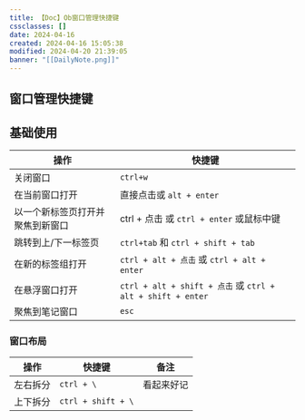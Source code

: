 ```yaml
---
title: 【Doc】Ob窗口管理快捷键
cssclasses: []
date: 2024-04-16
created: 2024-04-16 15:05:38
modified: 2024-04-20 21:39:05
banner: "[[DailyNote.png]]"
---
```


## 窗口管理快捷键

## 基础使用

| 操作               | 快捷键                                                      |
| ---------------- | -------------------------------------------------------- |
| 关闭窗口             | `ctrl+w`                                                 |
| 在当前窗口打开          | 直接点击或 `alt + enter`                                      |
| 以一个新标签页打开并聚焦到新窗口 | ctrl + 点击 或 `ctrl + enter` 或鼠标中键                         |
| 跳转到上/下一标签页       | `ctrl+tab` 和 `ctrl + shift + tab`                        |
| 在新的标签组打开         | `ctrl + alt + 点击` 或 `ctrl + alt + enter`                 |
| 在悬浮窗口打开          | `ctrl + alt + shift + 点击` 或 `ctrl + alt + shift + enter` |
| 聚焦到笔记窗口          | `esc`                                                    |

### 窗口布局

| 操作                       | 快捷键               | 备注                                                                |
| -------------------------- | -------------------- | ------------------------------------------------------------------- |
| 左右拆分                   | `ctrl + \`           | 看起来好记                                                          |
| 上下拆分                   | `ctrl + shift + \`   |                                                                     |

